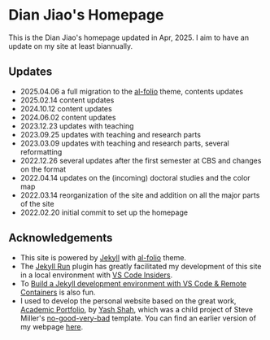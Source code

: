 # Dian Jiao's Homepage

This is the Dian Jiao's homepage updated in Apr, 2025. I aim to have an update on my site at least biannually. 

## Updates
- 2025.04.06 a full migration to the [al-folio]("https://github.com/alshedivat/al-folio") theme, contents updates
- 2025.02.14 content updates
- 2024.10.12 content updates
- 2024.06.02 content updates
- 2023.12.23 updates with teaching
- 2023.09.25 updates with teaching and research parts
- 2023.03.09 updates with teaching and research parts, several reformatting
- 2022.12.26 several updates after the first semester at CBS and changes on the format
- 2022.04.14 updates on the (incoming) doctoral studies and the color map
- 2022.03.14 reorganization of the site and addition on all the major parts of the site
- 2022.02.20 initial commit to set up the homepage

## Acknowledgements
- This site is powered by [Jekyll](https://jekyllrb.com/) with [al-folio]("https://github.com/alshedivat/al-folio") theme.
- The [Jekyll Run](https://marketplace.visualstudio.com/items?itemName=Dedsec727.jekyll-run) plugin has greatly facilitated my development of this site in a local environment with [VS Code Insiders](https://code.visualstudio.com/insiders/).
- To [Build a Jekyll development environment with VS Code & Remote Containers](https://powers-hell.com/2021/07/25/build-a-jekyll-development-environment-with-vs-code-remote-containers/) is also fun.
- I used to develop the personal website based on the great work, [Academic Portfolio](https://ys1998.github.io/academic-portfolio), by [Yash Shah](https://github.com/ys1998), which was a child project of Steve Miller's [no-good-very-bad](https://github.com/svmiller/steve-ngvb-jekyll-template) template. You can find an earlier version of my webpage [here](https://github.com/d-jiao/homepage).